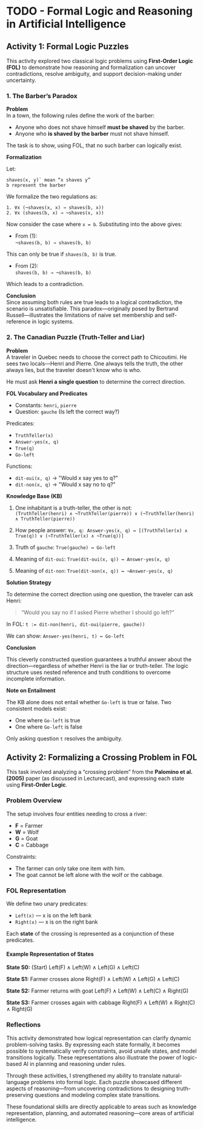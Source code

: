 # TODO - Formal Logic and Reasoning in Artificial Intelligence

## Activity 1: Formal Logic Puzzles

This activity explored two classical logic problems using **First-Order Logic (FOL)** to demonstrate how reasoning and formalization can uncover contradictions, resolve ambiguity, and support decision-making under uncertainty.



### 1. The Barber’s Paradox

**Problem**  
In a town, the following rules define the work of the barber:

- Anyone who does not shave himself **must be shaved** by the barber.  
- Anyone who **is shaved by the barber** must not shave himself.

The task is to show, using FOL, that no such barber can logically exist.

**Formalization**

Let:
```
shaves(x, y)` mean “x shaves y”
b represent the barber
```
We formalize the two regulations as:

```
1. ∀x (¬shaves(x, x) → shaves(b, x))
2. ∀x (shaves(b, x) → ¬shaves(x, x))
```

Now consider the case where `x = b`. Substituting into the above gives:

- From (1):  
```¬shaves(b, b) → shaves(b, b)```

This can only be true if `shaves(b, b)` is true.

- From (2):  
```shaves(b, b) → ¬shaves(b, b)```

Which leads to a contradiction.

**Conclusion**  
Since assuming both rules are true leads to a logical contradiction, the scenario is unsatisfiable. This paradox—originally posed by Bertrand Russell—illustrates the limitations of naive set membership and self-reference in logic systems.



### 2. The Canadian Puzzle (Truth-Teller and Liar)

**Problem**  
A traveler in Quebec needs to choose the correct path to Chicoutimi. He sees two locals—Henri and Pierre. One always tells the truth, the other always lies, but the traveler doesn't know who is who.

He must ask **Henri a single question** to determine the correct direction.

**FOL Vocabulary and Predicates**
- Constants: `henri`, `pierre`
- Question: `gauche` (Is left the correct way?)

Predicates:
- `TruthTeller(x)`
- `Answer-yes(x, q)`
- `True(q)`
- `Go-left`

Functions:
- `dit-oui(x, q)` → "Would x say yes to q?"
- `dit-non(x, q)` → "Would x say no to q?"

**Knowledge Base (KB)**

1. One inhabitant is a truth-teller, the other is not:  
`(TruthTeller(henri) ∧ ¬TruthTeller(pierre)) ∨ (¬TruthTeller(henri) ∧ TruthTeller(pierre))`


2. How people answer:
`∀x, q: Answer-yes(x, q) ↔ [(TruthTeller(x) ∧ True(q)) ∨ (¬TruthTeller(x) ∧ ¬True(q))]`


3. Truth of `gauche`:
`True(gauche) ↔ Go-left`


4. Meaning of `dit-oui`:
`True(dit-oui(x, q)) ↔ Answer-yes(x, q)`


5. Meaning of `dit-non`:
`True(dit-non(x, q)) ↔ ¬Answer-yes(x, q)`


**Solution Strategy**

To determine the correct direction using one question, the traveler can ask Henri:

> “Would you say no if I asked Pierre whether I should go left?”

In FOL:
```t := dit-non(henri, dit-oui(pierre, gauche))```

We can show:
```Answer-yes(henri, t) ↔ Go-left```

**Conclusion**

This cleverly constructed question guarantees a truthful answer about the direction—regardless of whether Henri is the liar or truth-teller. The logic structure uses nested reference and truth conditions to overcome incomplete information.

**Note on Entailment**

The KB alone does not entail whether `Go-left` is true or false. Two consistent models exist:
- One where `Go-left` is true
- One where `Go-left` is false

Only asking question `t` resolves the ambiguity.



## Activity 2: Formalizing a Crossing Problem in FOL

This task involved analyzing a “crossing problem” from the **Palomino et al. (2005)** paper (as discussed in Lecturecast), and expressing each state using **First-Order Logic**.



### Problem Overview

The setup involves four entities needing to cross a river:

- **F** = Farmer  
- **W** = Wolf  
- **G** = Goat  
- **C** = Cabbage  

Constraints:
- The farmer can only take one item with him.
- The goat cannot be left alone with the wolf or the cabbage.


### FOL Representation

We define two unary predicates:
- `Left(x)` — x is on the left bank
- `Right(x)` — x is on the right bank

Each **state** of the crossing is represented as a conjunction of these predicates.

#### Example Representation of States

**State S0:** (Start)
Left(F) ∧ Left(W) ∧ Left(G) ∧ Left(C)


**State S1:** Farmer crosses alone
Right(F) ∧ Left(W) ∧ Left(G) ∧ Left(C)


**State S2:** Farmer returns with goat
Left(F) ∧ Left(W) ∧ Left(C) ∧ Right(G)


**State S3:** Farmer crosses again with cabbage
Right(F) ∧ Left(W) ∧ Right(C) ∧ Right(G)



### Reflections

This activity demonstrated how logical representation can clarify dynamic problem-solving tasks. By expressing each state formally, it becomes possible to systematically verify constraints, avoid unsafe states, and model transitions logically. These representations also illustrate the power of logic-based AI in planning and reasoning under rules.

Through these activities, I strengthened my ability to translate natural-language problems into formal logic. Each puzzle showcased different aspects of reasoning—from uncovering contradictions to designing truth-preserving questions and modeling complex state transitions.

These foundational skills are directly applicable to areas such as knowledge representation, planning, and automated reasoning—core areas of artificial intelligence.